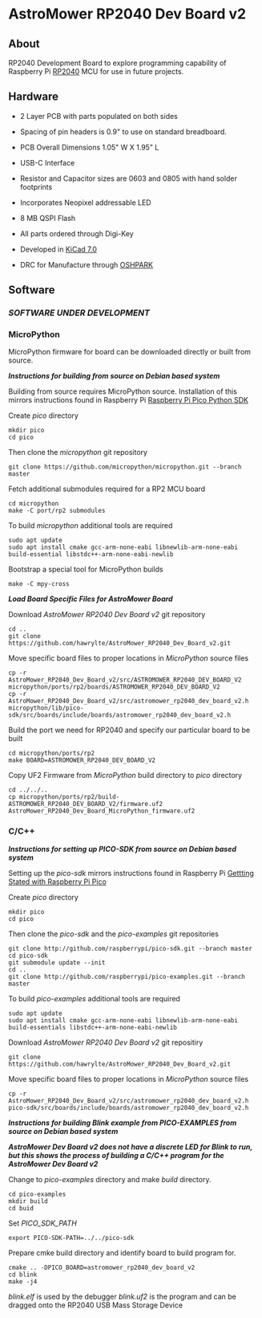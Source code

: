 # AstroMower RP2040 Dev Board v2
## About
RP2040 Development Board to explore programming capability of Raspberry Pi [RP2040](https://www.raspberrypi.com/products/rp2040/) MCU for use in future projects.

## Hardware
  * 2 Layer PCB with parts populated on both sides

  * Spacing of pin headers is 0.9" to use on standard breadboard.

  * PCB Overall Dimensions 1.05" W X 1.95" L

  * USB-C Interface

  * Resistor and Capacitor sizes are 0603 and 0805 with hand solder footprints

  * Incorporates Neopixel addressable LED

  * 8 MB QSPI Flash

  * All parts ordered through Digi-Key

  * Developed in [KiCad 7.0](https://www.kicad.org/)

  * DRC for Manufacture through [OSHPARK](https://oshpark.com/)

## Software
### ***SOFTWARE UNDER DEVELOPMENT***
### MicroPython
MicroPython firmware for board can be downloaded directly or built from source.

***Instructions for building from source on Debian based system***

Building from source requires MicroPython source. Installation of this mirrors instructions found in Raspberry Pi [Raspberry Pi Pico Python SDK](https://datasheets.raspberrypi.com/pico/raspberry-pi-pico-python-sdk.pdf)

Create *pico* directory
```
mkdir pico
cd pico
```
Then clone the *micropython* git repository
```
git clone https://github.com/micropython/micropython.git --branch master
```
Fetch additional submodules required for a RP2 MCU board
```
cd micropython
make -C port/rp2 submodules
```
To build *micropython* additional tools are required
```
sudo apt update
sudo apt install cmake gcc-arm-none-eabi libnewlib-arm-none-eabi build-essential libstdc++-arm-none-eabi-newlib
```
Bootstrap a special tool for MicroPython builds
```
make -C mpy-cross
```
***Load Board Specific Files for AstroMower Board***

Download *AstroMower RP2040 Dev Board v2* git repository
```
cd ..
git clone https://github.com/hawrylte/AstroMower_RP2040_Dev_Board_v2.git
```
Move specific board files to proper locations in *MicroPython* source files
```
cp -r AstroMower_RP2040_Dev_Board_v2/src/ASTROMOWER_RP2040_DEV_BOARD_V2 micropython/ports/rp2/boards/ASTROMOWER_RP2040_DEV_BOARD_V2
cp -r AstroMower_RP2040_Dev_Board_v2/src/astromower_rp2040_dev_board_v2.h micropython/lib/pico-sdk/src/boards/include/boards/astromower_rp2040_dev_board_v2.h
```
Build the port we need for RP2040 and specify our particular board to be built
```
cd micropython/ports/rp2
make BOARD=ASTROMOWER_RP2040_DEV_BOARD_V2
```
Copy UF2 Firmware from *MicroPython* build directory to *pico* directory
```
cd ../../..
cp micropython/ports/rp2/build-ASTROMOWER_RP2040_DEV_BOARD_V2/firmware.uf2 AstroMower_RP2040_Dev_Board_MicroPython_firmware.uf2
```
### C/C++


***Instructions for setting up PICO-SDK from source on Debian based system***

Setting up the *pico-sdk* mirrors instructions found in Raspberry Pi [Gettting Stated with Raspberry Pi Pico](https://datasheets.raspberrypi.com/pico/getting-started-with-pico.pdf)

Create *pico* directory
```
mkdir pico
cd pico
```
Then clone the *pico-sdk* and the *pico-examples* git repositories
```
git clone http://github.com/raspberrypi/pico-sdk.git --branch master
cd pico-sdk
git submodule update --init
cd ..
git clone http://github.com/raspberrypi/pico-examples.git --branch master
```
To build *pico-examples* additional tools are required
```
sudo apt update
sudo apt install cmake gcc-arm-none-eabi libnewlib-arm-none-eabi build-essentials libstdc++-arm-none-eabi-newlib
```
Download *AstroMower RP2040 Dev Board v2* git repositiry
```
git clone https://github.com/hawrylte/AstroMower_RP2040_Dev_Board_v2.git
```
Move specific board files to proper locations in *MicroPython* source files
```
cp -r AstroMower_RP2040_Dev_Board_v2/src/astromower_rp2040_dev_board_v2.h pico-sdk/src/boards/include/boards/astromower_rp2040_dev_board_v2.h
```
***Instructions for building Blink example from PICO-EXAMPLES from source on Debian based system***

***AstroMower Dev Board v2 does not have a discrete LED for Blink to run, but this shows the process of building a C/C++ program for the AstroMower Dev Board v2***

Change to *pico-examples* directory and make *build* directory.
```
cd pico-examples
mkdir build
cd buid
```
Set *PICO_SDK_PATH*
```
export PICO-SDK-PATH=../../pico-sdk
```
Prepare cmke build directory and identify board to build program for.
```
cmake .. -DPICO_BOARD=astromower_rp2040_dev_board_v2
cd blink
make -j4
```
*blink.elf* is used by the debugger
*blink.uf2* is the program and can be dragged onto the RP2040 USB Mass Storage Device

